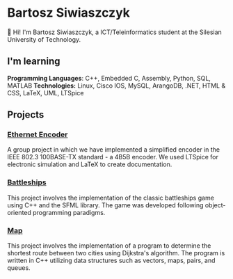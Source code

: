 # Bartosz Siwiaszczyk

👋 Hi! I'm Bartosz Siwiaszczyk, a ICT/Teleinformatics student at the Silesian University of Technology.

## I'm learning

**Programming Languages**: C++, Embedded C, Assembly, Python, SQL, MATLAB
**Technologies:** Linux, Cisco IOS, MySQL, ArangoDB, .NET, HTML & CSS, LaTeX, UML, LTSpice

## Projects

### [Ethernet Encoder](https://github.com/siwiaszczykb/100BASETX-KODER)
A group project in which we have implemented a simplified encoder in the IEEE 802.3 100BASE-TX standard - a 4B5B encoder. We used LTSpice for electronic simulation and LaTeX to create documentation.

### [Battleships](https://github.com/siwiaszczykb/statki-sfml)
This project involves the implementation of the classic battleships game using C++ and the SFML library. The game was developed following object-oriented programming paradigms.

### [Map](https://github.com/siwiaszczykb/mapa-dijkstra)
This project involves the implementation of a program to determine the shortest route between two cities using Dijkstra's algorithm. The program is written in C++ utilizing data structures such as vectors, maps, pairs, and queues.